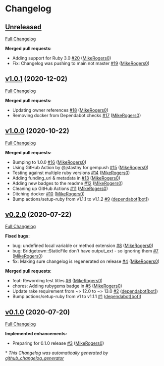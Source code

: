 # Changelog

## [Unreleased](https://github.com/bt-rb/bridgetown-minify-html/tree/HEAD)

[Full Changelog](https://github.com/bt-rb/bridgetown-minify-html/compare/v1.0.1...HEAD)

**Merged pull requests:**

- Adding support for Ruby 3.0 [\#20](https://github.com/bt-rb/bridgetown-minify-html/pull/20) ([MikeRogers0](https://github.com/MikeRogers0))
- Fix: Changelog was pushing to main not master [\#19](https://github.com/bt-rb/bridgetown-minify-html/pull/19) ([MikeRogers0](https://github.com/MikeRogers0))

## [v1.0.1](https://github.com/bt-rb/bridgetown-minify-html/tree/v1.0.1) (2020-12-02)

[Full Changelog](https://github.com/bt-rb/bridgetown-minify-html/compare/v1.0.0...v1.0.1)

**Merged pull requests:**

- Updating owner references [\#18](https://github.com/bt-rb/bridgetown-minify-html/pull/18) ([MikeRogers0](https://github.com/MikeRogers0))
- Removing docker from Dependabot checks [\#17](https://github.com/bt-rb/bridgetown-minify-html/pull/17) ([MikeRogers0](https://github.com/MikeRogers0))

## [v1.0.0](https://github.com/bt-rb/bridgetown-minify-html/tree/v1.0.0) (2020-10-22)

[Full Changelog](https://github.com/bt-rb/bridgetown-minify-html/compare/v0.2.0...v1.0.0)

**Merged pull requests:**

- Bumping to 1.0.0 [\#16](https://github.com/bt-rb/bridgetown-minify-html/pull/16) ([MikeRogers0](https://github.com/MikeRogers0))
- Using GitHub Action by @jstastny for gempush [\#15](https://github.com/bt-rb/bridgetown-minify-html/pull/15) ([MikeRogers0](https://github.com/MikeRogers0))
- Testing against multiple ruby versions [\#14](https://github.com/bt-rb/bridgetown-minify-html/pull/14) ([MikeRogers0](https://github.com/MikeRogers0))
- Adding funding\_uri & metadata in [\#13](https://github.com/bt-rb/bridgetown-minify-html/pull/13) ([MikeRogers0](https://github.com/MikeRogers0))
- Adding new badges to the readme [\#12](https://github.com/bt-rb/bridgetown-minify-html/pull/12) ([MikeRogers0](https://github.com/MikeRogers0))
- Cleaning up GitHub Actions [\#11](https://github.com/bt-rb/bridgetown-minify-html/pull/11) ([MikeRogers0](https://github.com/MikeRogers0))
- Ditching docker [\#10](https://github.com/bt-rb/bridgetown-minify-html/pull/10) ([MikeRogers0](https://github.com/MikeRogers0))
- Bump actions/setup-ruby from v1.1.1 to v1.1.2 [\#9](https://github.com/bt-rb/bridgetown-minify-html/pull/9) ([dependabot[bot]](https://github.com/apps/dependabot))

## [v0.2.0](https://github.com/bt-rb/bridgetown-minify-html/tree/v0.2.0) (2020-07-22)

[Full Changelog](https://github.com/bt-rb/bridgetown-minify-html/compare/v0.1.0...v0.2.0)

**Fixed bugs:**

- bug: undefined local variable or method extension [\#8](https://github.com/bt-rb/bridgetown-minify-html/pull/8) ([MikeRogers0](https://github.com/MikeRogers0))
- bug: Bridgetown::StaticFile don't have output\_ext - so ignoring them [\#7](https://github.com/bt-rb/bridgetown-minify-html/pull/7) ([MikeRogers0](https://github.com/MikeRogers0))
- fix: Making sure changelog is regenerated on release [\#4](https://github.com/bt-rb/bridgetown-minify-html/pull/4) ([MikeRogers0](https://github.com/MikeRogers0))

**Merged pull requests:**

- feat: Rewording test titles [\#6](https://github.com/bt-rb/bridgetown-minify-html/pull/6) ([MikeRogers0](https://github.com/MikeRogers0))
- chores: Adding rubygems badge in [\#5](https://github.com/bt-rb/bridgetown-minify-html/pull/5) ([MikeRogers0](https://github.com/MikeRogers0))
- Update rake requirement from ~\> 12.0 to ~\> 13.0 [\#2](https://github.com/bt-rb/bridgetown-minify-html/pull/2) ([dependabot[bot]](https://github.com/apps/dependabot))
- Bump actions/setup-ruby from v1 to v1.1.1 [\#1](https://github.com/bt-rb/bridgetown-minify-html/pull/1) ([dependabot[bot]](https://github.com/apps/dependabot))

## [v0.1.0](https://github.com/bt-rb/bridgetown-minify-html/tree/v0.1.0) (2020-07-20)

[Full Changelog](https://github.com/bt-rb/bridgetown-minify-html/compare/5ce9f22631f178ecf164501e7d28d6dee902ce9c...v0.1.0)

**Implemented enhancements:**

- Preparing for 0.1.0 release [\#3](https://github.com/bt-rb/bridgetown-minify-html/pull/3) ([MikeRogers0](https://github.com/MikeRogers0))



\* *This Changelog was automatically generated by [github_changelog_generator](https://github.com/github-changelog-generator/github-changelog-generator)*
